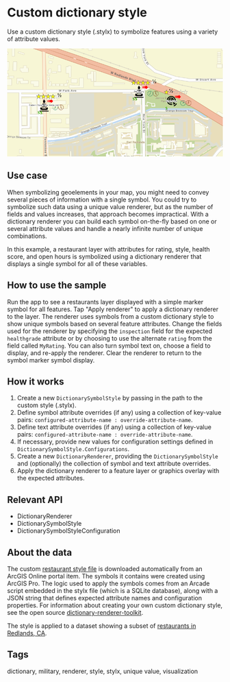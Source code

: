 # Custom dictionary style

Use a custom dictionary style (.stylx) to symbolize features using a variety of attribute values.

![Custom dictionary style](CustomDictionaryStyle.png)

## Use case

When symbolizing geoelements in your map, you might need to convey several pieces of information with a single symbol. You could try to symbolize such data using a unique value renderer, but as the number of fields and values increases, that approach becomes impractical. With a dictionary renderer you can build each symbol on-the-fly based on one or several attribute values and handle a nearly infinite number of unique combinations.

In this example, a restaurant layer with attributes for rating, style, health score, and open hours is symbolized using a dictionary renderer that displays a single symbol for all of these variables. 

## How to use the sample

Run the app to see a restaurants layer displayed with a simple marker symbol for all features. Tap "Apply renderer" to apply a dictionary renderer to the layer. The renderer uses symbols from a custom dictionary style to show unique symbols based on several feature attributes. Change the fields used for the renderer by specifying the `inspection` field for the expected `healthgrade` attribute or by choosing to use the alternate `rating` from the field called `MyRating`. You can also turn symbol text on, choose a field to display, and re-apply the renderer. Clear the renderer to return to the symbol marker symbol display.

## How it works

1. Create a new `DictionarySymbolStyle` by passing in the path to the custom style (.stylx).
2. Define symbol attribute overrides (if any) using a collection of key-value pairs: `configured-attribute-name : override-attribute-name`.
3. Define text attribute overrides (if any) using a collection of key-value pairs: `configured-attribute-name : override-attribute-name`.
4. If necessary, provide new values for configuration settings defined in `DictionarySymbolStyle.Configurations`.
5. Create a new `DictionaryRenderer`, providing the `DictionarySymbolStyle` and (optionally) the collection of symbol and text attribute overrides.
6. Apply the dictionary renderer to a feature layer or graphics overlay with the expected attributes.

## Relevant API

* DictionaryRenderer
* DictionarySymbolStyle
* DictionarySymbolStyleConfiguration

## About the data

The custom [restaurant style file](https://arcgisruntime.maps.arcgis.com/home/item.html?id=751138a2e0844e06853522d54103222a) is downloaded automatically from an ArcGIS Online portal item. The symbols it contains were created using ArcGIS Pro. The logic used to apply the symbols comes from an Arcade script embedded in the stylx file (which is a SQLite database), along with a JSON string that defines expected attribute names and configuration properties. For information about creating your own custom dictionary style, see the open source [dictionary-renderer-toolkit](https://esriurl.com/DictionaryToolkit). 

The style is applied to a dataset showing a subset of [restaurants in Redlands, CA](https://services2.arcgis.com/ZQgQTuoyBrtmoGdP/arcgis/rest/services/Redlands_Restaurants/FeatureServer).

## Tags

dictionary, military, renderer, style, stylx, unique value, visualization
